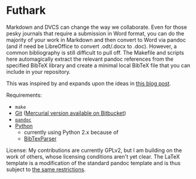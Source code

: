 Futhark
=========

Markdown and DVCS can change the way we collaborate. Even for those pesky journals that require a submission in Word format, you can do the majority of your work in Markdown and then convert to Word via pandoc (and if need be LibreOffice to convert .odt/.docx to .doc). However, a common bibliography is still difficult to pull off. The Makefile and scripts here automagically extract the relevant pandoc references from the specified BibTeX library and create a minimal local BibTeX file that you can include in your repository.

This was inspired by and expands upon the ideas in [this blog post](http://timotheepoisot.fr/2013/11/10/shared-bibtex-file-markdown/).

Requirements:

- `make`
- [Git](http://git-scm.com/) ([Mercurial version available on Bitbucket](https://bitbucket.org/palday/futhark))
- [`pandoc`](http://johnmacfarlane.net/pandoc/)
-  [Python](https://www.python.org/)
    - currently using Python 2.x because of
    - [BibTexParser](http://bibtexparser.readthedocs.org/en/latest/install.html)

License:
My contributions are currently GPLv2, but I am building on the work of others, whose licensing conditions aren't yet clear. The LaTeX template is a modification of the standard pandoc template and is thus subject to [the same restrictions](https://github.com/jgm/pandoc-templates).